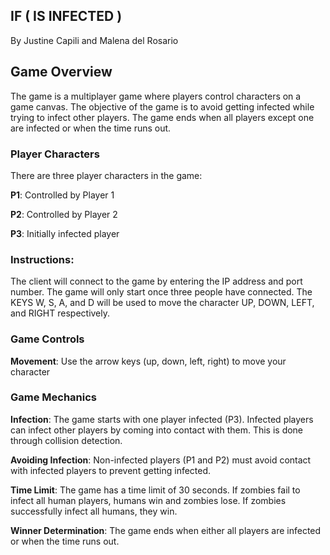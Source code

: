 ## IF ( IS INFECTED )
By Justine Capili and Malena del Rosario

## Game Overview
The game is a multiplayer game where players control characters on a
game canvas. The objective of the game is to avoid getting infected while
trying to infect other players. The game ends when all players except one
are infected or when the time runs out.
### Player Characters
There are three player characters in the game:

**P1**: Controlled by Player 1

**P2**: Controlled by Player 2

**P3**: Initially infected player

### Instructions:
The client will connect to the game by entering the IP address and port
number. The game will only start once three people have connected. The
KEYS W, S, A, and D will be used to move the character UP, DOWN, LEFT,
and RIGHT respectively.

### Game Controls
**Movement**: Use the arrow keys (up, down, left, right) to move your
character
### Game Mechanics
**Infection**: The game starts with one player infected (P3). Infected players
can infect other players by coming into contact with them. This is done
through collision detection.

**Avoiding Infection**: Non-infected players (P1 and P2) must avoid contact
with infected players to prevent getting infected.

**Time Limit**: The game has a time limit of 30 seconds. If zombies fail to
infect all human players, humans win and zombies lose. If zombies
successfully infect all humans, they win.

**Winner Determination**: The game ends when either all players are
infected or when the time runs out.

